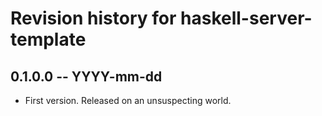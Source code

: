 # Revision history for haskell-server-template

## 0.1.0.0 -- YYYY-mm-dd

* First version. Released on an unsuspecting world.
